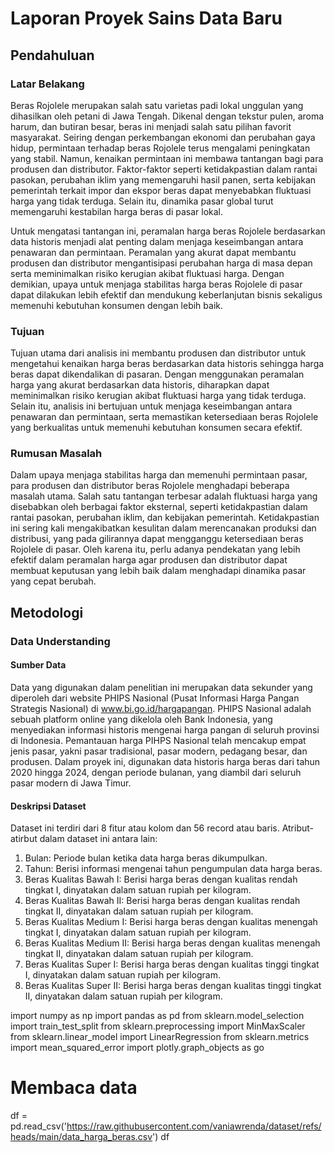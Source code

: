 # Laporan Proyek Sains Data Baru


## Pendahuluan 

### Latar Belakang

Beras Rojolele merupakan salah satu varietas padi lokal unggulan yang dihasilkan oleh petani di Jawa Tengah. Dikenal dengan tekstur pulen, aroma harum, dan butiran besar, beras ini menjadi salah satu pilihan favorit masyarakat. Seiring dengan perkembangan ekonomi dan perubahan gaya hidup, permintaan terhadap beras Rojolele terus mengalami peningkatan yang stabil. Namun, kenaikan permintaan ini membawa tantangan bagi para produsen dan distributor. Faktor-faktor seperti ketidakpastian dalam rantai pasokan, perubahan iklim yang memengaruhi hasil panen, serta kebijakan pemerintah terkait impor dan ekspor beras dapat menyebabkan fluktuasi harga yang tidak terduga. Selain itu, dinamika pasar global turut memengaruhi kestabilan harga beras di pasar lokal.  
  
Untuk mengatasi tantangan ini, peramalan harga beras Rojolele berdasarkan data historis menjadi alat penting dalam menjaga keseimbangan antara penawaran dan permintaan. Peramalan yang akurat dapat membantu produsen dan distributor mengantisipasi perubahan harga di masa depan serta meminimalkan risiko kerugian akibat fluktuasi harga. Dengan demikian, upaya untuk menjaga stabilitas harga beras Rojolele di pasar dapat dilakukan lebih efektif dan mendukung keberlanjutan bisnis sekaligus memenuhi kebutuhan konsumen dengan lebih baik.  

### Tujuan 

Tujuan utama dari analisis ini membantu produsen dan distributor untuk mengetahui kenaikan harga beras berdasarkan data historis sehingga harga beras dapat dikendalikan di pasaran.  Dengan menggunakan peramalan harga yang akurat berdasarkan data historis, diharapkan dapat meminimalkan risiko kerugian akibat fluktuasi harga yang tidak terduga. Selain itu, analisis ini bertujuan untuk menjaga keseimbangan antara penawaran dan permintaan, serta memastikan ketersediaan beras Rojolele yang berkualitas untuk memenuhi kebutuhan konsumen secara efektif. 


### Rumusan Masalah


Dalam upaya menjaga stabilitas harga dan memenuhi permintaan pasar, para produsen dan distributor beras Rojolele menghadapi beberapa masalah utama. Salah satu tantangan terbesar adalah fluktuasi harga yang disebabkan oleh berbagai faktor eksternal, seperti ketidakpastian dalam rantai pasokan, perubahan iklim, dan kebijakan pemerintah. Ketidakpastian ini sering kali mengakibatkan kesulitan dalam merencanakan produksi dan distribusi, yang pada gilirannya dapat mengganggu ketersediaan beras Rojolele di pasar. Oleh karena itu, perlu adanya pendekatan yang lebih efektif dalam peramalan harga agar produsen dan distributor dapat membuat keputusan yang lebih baik dalam menghadapi dinamika pasar yang cepat berubah.



## Metodologi

### Data Understanding 

#### Sumber Data 
Data yang digunakan dalam penelitian ini merupakan data sekunder yang diperoleh dari website PHIPS Nasional (Pusat Informasi Harga Pangan Strategis Nasional) di www.bi.go.id/hargapangan. PHIPS Nasional adalah sebuah platform online yang dikelola oleh Bank Indonesia, yang menyediakan informasi historis mengenai harga pangan di seluruh provinsi di Indonesia. Pemantauan harga PIHPS Nasional telah mencakup empat jenis pasar, yakni pasar tradisional, pasar modern, pedagang besar, dan produsen. Dalam proyek ini, digunakan data historis harga beras dari tahun 2020 hingga 2024, dengan periode bulanan, yang diambil dari seluruh pasar modern di Jawa Timur. 

#### Deskripsi Dataset

Dataset ini terdiri dari 8 fitur atau kolom dan 56 record atau baris. Atribut-atirbut dalam dataset ini antara lain:
1.	Bulan: Periode bulan ketika data harga beras dikumpulkan.
2.	Tahun: Berisi informasi mengenai tahun pengumpulan data harga beras. 
3.	Beras Kualitas Bawah I: Berisi harga beras dengan kualitas rendah tingkat I, dinyatakan dalam satuan rupiah per kilogram.
4.	Beras Kualitas Bawah II: Berisi harga beras dengan kualitas rendah tingkat II, dinyatakan dalam satuan rupiah per kilogram.
5.	Beras Kualitas Medium I: Berisi harga beras dengan kualitas menengah tingkat I, dinyatakan dalam satuan rupiah per kilogram.
6.	Beras Kualitas Medium II: Berisi harga beras dengan kualitas menengah tingkat II, dinyatakan dalam satuan rupiah per kilogram.
7.	Beras Kualitas Super I: Berisi harga beras dengan kualitas tinggi tingkat I, dinyatakan dalam satuan rupiah per kilogram.
8.	Beras Kualitas Super II: Berisi harga beras dengan kualitas tinggi tingkat II, dinyatakan dalam satuan rupiah per kilogram.


import numpy as np
import pandas as pd
from sklearn.model_selection import train_test_split
from sklearn.preprocessing import MinMaxScaler
from sklearn.linear_model import LinearRegression
from sklearn.metrics import mean_squared_error
import plotly.graph_objects as go

# Membaca data
df = pd.read_csv('https://raw.githubusercontent.com/vaniawrenda/dataset/refs/heads/main/data_harga_beras.csv')
df